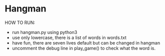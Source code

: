 # Hangman #

HOW TO RUN:
* run hangman.py using python3
* use only lowercase, there is a list of words in words.txt
* have fun, there are seven lives default but can be changed in hangman
* uncomment the debug line in play_game() to check what the word is.

